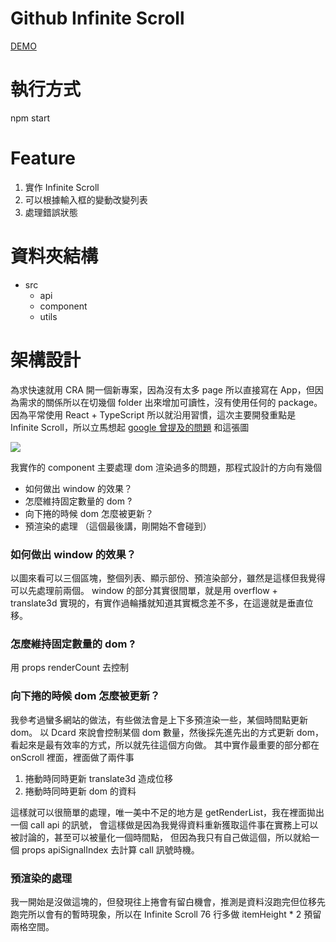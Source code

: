 # Github Infinite Scroll

[DEMO]()

# 執行方式

npm start

# Feature

1. 實作 Infinite Scroll
2. 可以根據輸入框的變動改變列表
3. 處理錯誤狀態

# 資料夾結構

- src
  - api
  - component
  - utils

# 架構設計

為求快速就用 CRA 開一個新專案，因為沒有太多 page 所以直接寫在 App，但因為需求的關係所以在切幾個 folder 出來增加可讀性，沒有使用任何的 package。
因為平常使用 React + TypeScript 所以就沿用習慣，這次主要開發重點是 Infinite Scroll，所以立馬想起 [google 曾提及的問題](https://developer.chrome.com/blog/infinite-scroller/) 和這張圖

![](https://i.imgur.com/0gxvZQN.png)

我實作的 component 主要處理 dom 渲染過多的問題，那程式設計的方向有幾個

- 如何做出 window 的效果？
- 怎麼維持固定數量的 dom ?
- 向下捲的時候 dom 怎麼被更新？
- 預渲染的處理 （這個最後講，剛開始不會碰到）

### 如何做出 window 的效果？

以圖來看可以三個區塊，整個列表、顯示部份、預渲染部分，雖然是這樣但我覺得可以先處理前兩個。
window 的部分其實很間單，就是用 overflow + translate3d 實現的，有實作過輪播就知道其實概念差不多，在這邊就是垂直位移。

### 怎麼維持固定數量的 dom ?

用 props renderCount 去控制

### 向下捲的時候 dom 怎麼被更新？

我參考過蠻多網站的做法，有些做法會是上下多預渲染一些，某個時間點更新 dom。
以 Dcard 來說會控制某個 dom 數量，然後採先進先出的方式更新 dom，看起來是最有效率的方式，所以就先往這個方向做。
其中實作最重要的部分都在 onScroll 裡面，裡面做了兩件事

1. 捲動時同時更新 translate3d 造成位移
2. 捲動時同時更新 dom 的資料

這樣就可以很簡單的處理，唯一美中不足的地方是 getRenderList，我在裡面拋出一個 call api 的訊號，
會這樣做是因為我覺得資料重新獲取這件事在實務上可以被討論的，甚至可以被量化一個時間點，
但因為我只有自己做這個，所以就給一個 props apiSignalIndex 去計算 call 訊號時機。

### 預渲染的處理

我一開始是沒做這塊的，但發現往上捲會有留白機會，推測是資料沒跑完但位移先跑完所以會有的暫時現象，所以在 Infinite Scroll 76 行多做 itemHeight \* 2 預留兩格空間。
